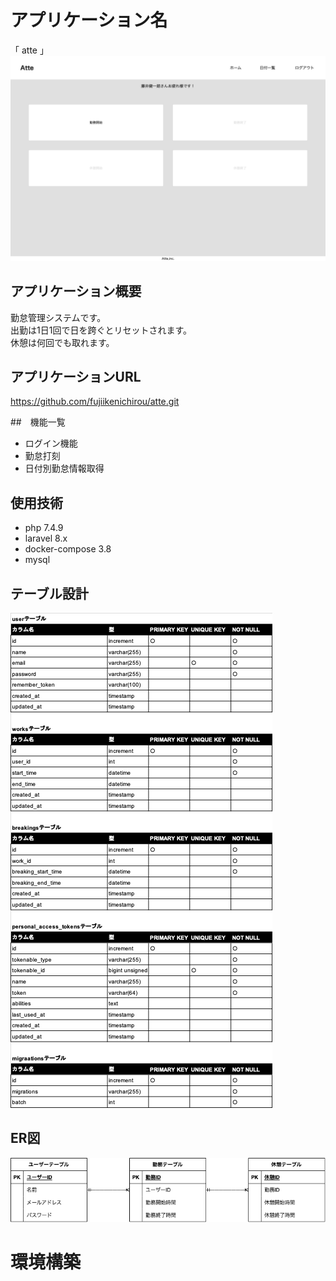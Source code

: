# アプリケーション名
「 atte 」
![atte](./localhost_.png)

## アプリケーション概要
勤怠管理システムです。  
出勤は1日1回で日を跨ぐとリセットされます。  
休憩は何回でも取れます。


## アプリケーションURL
https://github.com/fujiikenichirou/atte.git


##　機能一覧
- ログイン機能
- 勤怠打刻
- 日付別勤怠情報取得


## 使用技術
- php 7.4.9
- laravel 8.x
- docker-compose 3.8
- mysql


## テーブル設計
![table](./table.png)


## ER図
![ER](./ER.png)


# 環境構築
